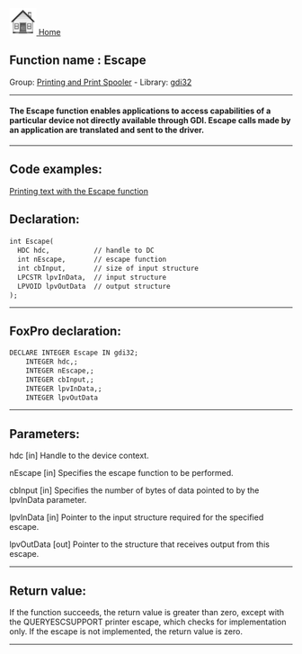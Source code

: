 [<img src="../../images/home.png"> Home ](https://github.com/VFPX/Win32API)  

## Function name : Escape
Group: [Printing and Print Spooler](../../functions_group.md#Printing_and_Print_Spooler)  -  Library: [gdi32](../../libraries.md#gdi32)  
***  


#### The Escape function enables applications to access capabilities of a particular device not directly available through GDI. Escape calls made by an application are translated and sent to the driver. 
***  


## Code examples:
[Printing text with the Escape function](../../samples/sample_357.md)  

## Declaration:
```foxpro  
int Escape(
  HDC hdc,           // handle to DC
  int nEscape,       // escape function
  int cbInput,       // size of input structure
  LPCSTR lpvInData,  // input structure
  LPVOID lpvOutData  // output structure
);  
```  
***  


## FoxPro declaration:
```foxpro  
DECLARE INTEGER Escape IN gdi32;
	INTEGER hdc,;
	INTEGER nEscape,;
	INTEGER cbInput,;
	INTEGER lpvInData,;
	INTEGER lpvOutData  
```  
***  


## Parameters:
hdc 
[in] Handle to the device context. 

nEscape 
[in] Specifies the escape function to be performed. 

cbInput 
[in] Specifies the number of bytes of data pointed to by the lpvInData parameter. 

lpvInData 
[in] Pointer to the input structure required for the specified escape. 

lpvOutData 
[out] Pointer to the structure that receives output from this escape.  
***  


## Return value:
If the function succeeds, the return value is greater than zero, except with the QUERYESCSUPPORT printer escape, which checks for implementation only. If the escape is not implemented, the return value is zero.  
***  

